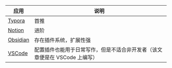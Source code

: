 | 应用                                     | 说明                                                                       |
| ---------------------------------------- | -------------------------------------------------------------------------- |
| [Typora](https://typoraio.cn/#)          | 首推                                                                       |
| [Notion](https://www.notion.so)          | 进阶                                                                       |
| [Obsidian](https://obsidian.md/)         | 存在插件系统，扩展性强                                                     |
| [VSCode](https://code.visualstudio.com/) | 配置插件也能用于日常写作，但是不适合非开发者（该文章便是在 VSCode 上编写） |
